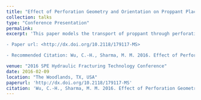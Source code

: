 ```yaml
---
title: "Effect of Perforation Geometry and Orientation on Proppant Placement in Perforation Clusters in a Horizontal Well"
collection: talks
type: "Conference Presentation"
permalink:
excerpt: 'This paper models the transport of proppant through perforations using a coupled computational fluid dynamics with discrete element method (CFD-DEM) approach. Reasonable agreements are found between the modeling results and published experimental data. Furthermore, the effectiveness of proppant transport through a perforation is evaluated by the particle transport efficiency (PTE), which is defined as the mass fraction of particles transported through a perforation relative to the total mass of particles in the wellbore upstream of the perforation. The effects of changing casing diameter, proppant size, proppant density, proppant concentration, fluid flow rate, fluid rheology, perforation size, and perforation orientation on PTE are investigated. 

- Paper url: <http://dx.doi.org/10.2118/179117-MS>

- Recommended Citation: Wu, C.-H., Sharma, M. M. 2016. Effect of Perforation Geometry and Orientation on Proppant Placement in Perforation Clusters in a Horizontal Well. Paper SPE-179117-MS was presented at the SPE Hydraulic Fracturing Technology Conference, The Woodlands, TX, USA, 9–11 February.'

venue: "2016 SPE Hydraulic Fracturing Technology Conference"
date: 2016-02-09
location: "The Woodlands, TX, USA"
paperurl: 'http://dx.doi.org/10.2118/179117-MS'
citation: 'Wu, C.-H., Sharma, M. M. 2016. Effect of Perforation Geometry and Orientation on Proppant Placement in Perforation Clusters in a Horizontal Well. Paper SPE-179117-MS was presented at the SPE Hydraulic Fracturing Technology Conference, The Woodlands, TX, USA, 9–11 February.'
---
```

